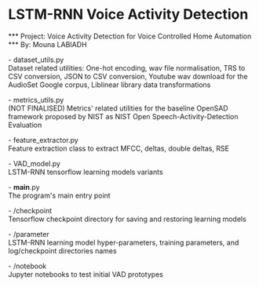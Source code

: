 # LSTM-RNN Voice Activity Detection

*** Project: Voice Activity Detection for Voice Controlled Home Automation <br />
*** By: Mouna LABIADH


\- dataset_utils.py <br />
	Dataset related utilities: One-hot encoding, wav file normalisation, TRS to CSV conversion, JSON to CSV conversion, Youtube wav download for the AudioSet Google corpus, Liblinear library data transformations

\- metrics_utils.py <br />
	(NOT FINALISED) Metrics' related utilities for the baseline OpenSAD framework proposed by NIST as NIST Open Speech-Activity-Detection Evaluation 

\- feature_extractor.py <br />
	Feature extraction class to extract MFCC, deltas, double deltas, RSE

\- VAD_model.py <br />
	LSTM-RNN tensorflow learning models variants

\- __main__.py <br />
	The program's main entry point

\- /checkpoint <br />
	Tensorflow checkpoint directory for saving and restoring learning models

\- /parameter <br />
	LSTM-RNN learning model hyper-parameters, training parameters, and log/checkpoint directories names

\- /notebook <br />
	Jupyter notebooks to test initial VAD prototypes
